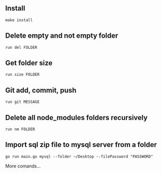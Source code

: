 ## Install

```shell
make install
```

## Delete empty and not empty folder

```shell
run del FOLDER
```

## Get folder size

```shell
run size FOLDER
```

## Git add, commit, push
```shell
run git MESSAGE
```

## Delete all node_modules folders recursively
```shell
run nm FOLDER
```

## Import sql zip file to mysql server from a folder
```shell
go run main.go mysql --folder ~/Desktop --filePassword "PASSWORD"
```

More comands...
